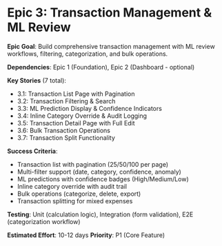 # Epic 3: Transaction Management & ML Review

**Epic Goal**: Build comprehensive transaction management with ML review workflows, filtering, categorization, and bulk operations.

**Dependencies**: Epic 1 (Foundation), Epic 2 (Dashboard - optional)

**Key Stories** (7 total):
- 3.1: Transaction List Page with Pagination
- 3.2: Transaction Filtering & Search
- 3.3: ML Prediction Display & Confidence Indicators
- 3.4: Inline Category Override & Audit Logging
- 3.5: Transaction Detail Page with Full Edit
- 3.6: Bulk Transaction Operations
- 3.7: Transaction Split Functionality

**Success Criteria**:
- Transaction list with pagination (25/50/100 per page)
- Multi-filter support (date, category, confidence, anomaly)
- ML predictions with confidence badges (High/Medium/Low)
- Inline category override with audit trail
- Bulk operations (categorize, delete, export)
- Transaction splitting for mixed expenses

**Testing**: Unit (calculation logic), Integration (form validation), E2E (categorization workflow)

**Estimated Effort**: 10-12 days
**Priority**: P1 (Core Feature)
